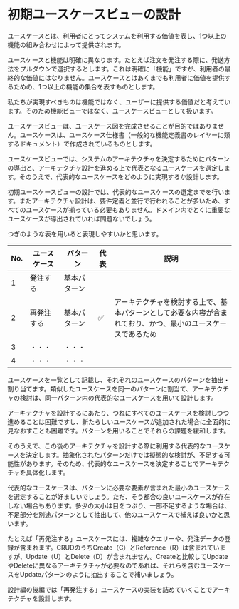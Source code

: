# 初期ユースケースビューの設計

ユースケースとは、利用者にとってシステムを利用する価値を表し、1つ以上の機能の組み合わせによって提供されます。

ユースケースと機能は明確に異なります。たとえば注文を発注する際に、発送方法をプルダウンで選択するとします。これは明確に「機能」ですが、利用者の最終的な価値にはなりません。ユースケースとはあくまでも利用者に価値を提供するための、1つ以上の機能の集合を表すものとします。

私たちが実現すべきものは機能ではなく、ユーザーに提供する価値だと考えています。そのため機能ビューではなく、ユースケースビューとして扱います。

ユースケースビューは、ユースケース図を完成させることが目的ではありません。ユースケースは、ユースケース仕様書（一般的な機能定義書のレイヤーに類するドキュメント）で作成されているものとします。

ユースケースビューでは、システムのアーキテクチャを決定するためにパターンの導出と、アーキテクチャ設計を進める上で代表となるユースケースを選定します。そのうえで、代表的なユースケースをどのように実現するか設計します。

初期ユースケースビューの設計では、代表的なユースケースの選定までを行います。またアーキテクチャ設計は、要件定義と並行で行われることが多いため、すべてのユースケースが揃っている必要もありません。ドメイン内でとくに重要なユースケースが導出されていれば問題ないでしょう。

つぎのような表を用いると表現しやすいかと思います。

|No.|ユースケース|パターン|代表|説明|
|--|--|--|--|--|
|1|発注する|基本パターン|||
|2|再発注する|基本パターン|✅|アーキテクチャを検討する上で、基本パターンとして必要な内容が含まれており、かつ、最小のユースケースであるため|
|3|・・・|・・・|||
|4|・・・|・・・|||

ユースケースを一覧として記載し、それぞれのユースケースのパターンを抽出・割り当てます。類似したユースケースを同一のパターンに割当て、アーキテクチャの検討は、同一パターン内の代表的なユースケースを用いて設計します。

アーキテクチャを設計するにあたり、つねにすべてのユースケースを検討しつつ進めることは困難ですし、新たらしいユースケースが追加された場合に全面的に見なおすことも困難です。パターンを用いることでそれらの課題を緩和します。

そのうえで、この後のアーキテクチャを設計する際に利用する代表的なユースケースを決定します。抽象化されたパターンだけでは擬態的な検討が、不足する可能性があります。そのため、代表的なユースケースを決定することでアーキテクチャを具体化します。

代表的なユースケースは、パターンに必要な要素が含まれた最小のユースケースを選定することが好ましいでしょう。ただ、そう都合の良いユースケースが存在しない場合もあります。多少の大小は目をつぶり、一部不足するような場合は、不足部分を別途パターンとして抽出して、他のユースケースで補えば良いかと思います。

たとえば「再発注する」ユースケースには、複雑なクエリーや、発注データの登録が含まれます。CRUDのうちCreate（C）とReference（R）は含まれていますが、Update（U）とDelete（D）が含まれません。Createと比較してUpdateやDeleteに異なるアーキテクチャが必要なのであれば、それらを含むユースケースをUpdateパターンのように抽出することで補いましょう。

設計編の後編では「再発注する」ユースケースの実装を詰めていくことでアーキテクチャを設計します。

